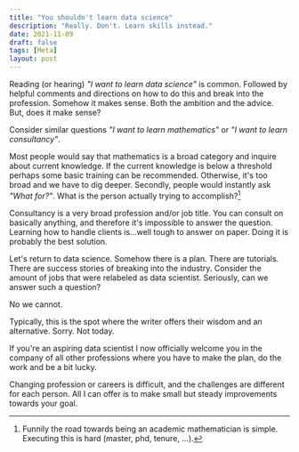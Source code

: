 ```yaml
---
title: "You shouldn't learn data science"
description: "Really. Don't. Learn skills instead."
date: 2021-11-09
draft: false
tags: [Meta]
layout: post
---
```


Reading (or hearing) _"I want to learn data science"_ is common. Followed by helpful comments and 
directions on how to do this and break into the profession. Somehow it makes sense. Both the ambition
and the advice. But, does it make sense? 

Consider similar questions _"I want to learn mathematics"_ or _"I want to learn consultancy"_. 

Most people would say that mathematics is a broad  category and inquire about current 
knowledge. If the current knowledge is below a threshold  perhaps some basic training 
can be recommended. Otherwise, it's too broad and we have to
dig deeper. Secondly, people would instantly ask _"What for?"_.
What is the person actually trying to accomplish?[^1]

Consultancy is a very broad profession and/or job title. You can consult on basically
anything, and therefore it's impossible to answer the question. Learning how to handle
clients is...well tough to answer on paper. Doing it is probably the best solution.

Let's return to data science. Somehow there is a plan. There are tutorials. There are 
success stories of breaking into the industry. Consider the amount of jobs that were 
relabeled as data scientist. Seriously, can we answer such a question?

No we cannot.

Typically, this is the spot where the writer offers their wisdom and an alternative. Sorry.
Not today.

If you're an aspiring data scientist I now officially welcome you in the company 
of all other professions where you have to make the plan, do the work and be a bit lucky.

Changing profession or careers is difficult, and the challenges are different for 
each person. All I can offer is to make small but steady improvements towards your 
goal. 


[^1]: Funnily the road towards being an academic mathematician is simple. Executing this is hard (master, phd, tenure, ...).